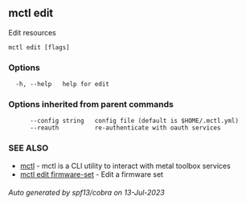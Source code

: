 ## mctl edit

Edit resources

```
mctl edit [flags]
```

### Options

```
  -h, --help   help for edit
```

### Options inherited from parent commands

```
      --config string   config file (default is $HOME/.mctl.yml)
      --reauth          re-authenticate with oauth services
```

### SEE ALSO

* [mctl](mctl.md)	 - mctl is a CLI utility to interact with metal toolbox services
* [mctl edit firmware-set](mctl_edit_firmware-set.md)	 - Edit a firmware set

###### Auto generated by spf13/cobra on 13-Jul-2023
